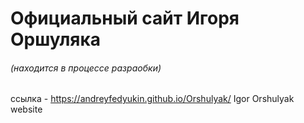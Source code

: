 # Официальный сайт Игоря Оршуляка
###### (находится в процессе разраобки)
ссылка - https://andreyfedyukin.github.io/Orshulyak/
Igor Orshulyak website

